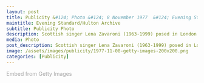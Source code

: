 ```yaml
---
layout: post
title: Publicity &#124; Photo &#124; 8 November 1977  &#124; Evening Standard/Hulton Archive via Getty Images
maintitle: Evening Standard/Hulton Archive
subtitle: Publicity Photo
description: Scottish singer Lena Zavaroni (1963-1999) posed in London on 22nd July 1977. (Photo by United News/Popperfoto via Getty Images). As always the stock photos have no details of any value, It's so disappointing that the stories behind the photos are lost because for some unknown Reason the media agencies seem to think the stories are unimportant.
media: Photo
post_description: Scottish singer Lena Zavaroni (1963-1999) posed in London on 22nd July 1977. (Photo by United News/Popperfoto via Getty Images). As always the stock photos have no details of any value, It's so disappointing that the stories behind the photos are lost because for some unknown Reason the media agencies seem to think the stories are unimportant.
image: /assets/images/publicity/1977-11-08-getty-images-200x200.png
categories: [Publicity]
---
```


<a id='h6Tn5H3DTiRDuRF5Bkjhww' class='gie-single' href='http://www.gettyimages.co.uk/detail/957728796' target='_blank' style='color:#a7a7a7;text-decoration:none;font-weight:normal !important;border:none;display:inline-block;'>Embed from Getty Images</a><script>window.gie=window.gie||function(c){(gie.q=gie.q||[]).push(c)};gie(function(){gie.widgets.load({id:'h6Tn5H3DTiRDuRF5Bkjhww',sig:'kgXLdey0xwu43Ks37Gc4V0UCBaeNax2o2ZJfVWAi66k=',w:'594px',h:'393px',items:'957728796',caption: true ,tld:'co.uk',is360: false })});</script><script src='//embed-cdn.gettyimages.com/widgets.js' charset='utf-8' async></script>

